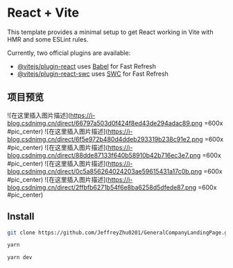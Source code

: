 # React + Vite

This template provides a minimal setup to get React working in Vite with HMR and some ESLint rules.

Currently, two official plugins are available:

- [@vitejs/plugin-react](https://github.com/vitejs/vite-plugin-react/blob/main/packages/plugin-react/README.md) uses [Babel](https://babeljs.io/) for Fast Refresh
- [@vitejs/plugin-react-swc](https://github.com/vitejs/vite-plugin-react-swc) uses [SWC](https://swc.rs/) for Fast Refresh

## 项目预览

![在这里插入图片描述](https://i-blog.csdnimg.cn/direct/66797a503d0f424f8ed43de294adac89.png =600x #pic_center)
![在这里插入图片描述](https://i-blog.csdnimg.cn/direct/6f5e972b480d4ddeb293319b238c91e2.png =600x #pic_center)
![在这里插入图片描述](https://i-blog.csdnimg.cn/direct/88dde87133f640b58910b42b716ec3e7.png =600x #pic_center)
![在这里插入图片描述](https://i-blog.csdnimg.cn/direct/0c5a856264024203ae59615431a17c0b.png =600x #pic_center)
![在这里插入图片描述](https://i-blog.csdnimg.cn/direct/2ffbfb6271b54f6e8ba6258d5dfede87.png =600x #pic_center)

## Install
```bash
git clone https://github.com/JeffreyZhu0201/GeneralCompanyLandingPage.git

yarn

yarn dev

```

